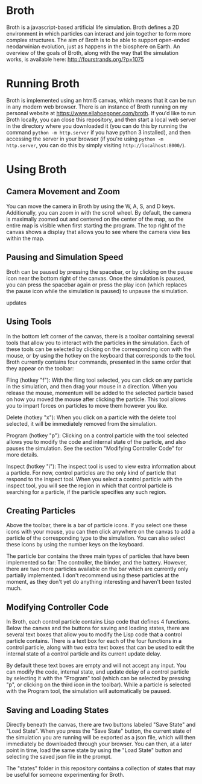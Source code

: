 # Broth
Broth is a javascript-based artificial life simulation. Broth defines a 2D environment in which particles can interact and join together to form more complex structures. The aim of Broth is to be able to support open-ended neodarwinian evolution, just as happens in the biosphere on Earth. An overview of the goals of Broth, along with the way that the simulation works, is available here: http://fourstrands.org/?p=1075

# Running Broth
Broth is implemented using an html5 canvas, which means that it can be run in any modern web browser. There is an instance of Broth running on my personal website at https://www.ellahoeppner.com/broth. If you'd like to run Broth locally, you can close this repository, and then start a local web server in the directory where you downloaded it (you can do this by running the command `python -m http.server` if you have python 3 installed), and then accessing the server in your browser (if you're using `python -m http.server`, you can do this by simply visiting `http://localhost:8000/`).

# Using Broth

## Camera Movement and Zoom
You can move the camera in Broth by using the W, A, S, and D keys. Additionally, you can zoom in with the scroll wheel. By default, the camera is maximally zoomed out and centered on the center of the map, so the entire map is visible when first starting the program. The top right of the canvas shows a display that allows you to see where the camera view lies within the map.

## Pausing and Simulation Speed
Broth can be paused by pressing the spacebar, or by clicking on the pause icon near the bottom right of the canvas. Once the simulation is paused, you can press the spacebar again or press the play icon (which replaces the pause icon while the simulation is paused) to unpause the simulation.

updates
## Using Tools

In the bottom left corner of the canvas, there is a toolbar containing several tools that allow you to interact with the particles in the simulation. Each of these tools can be selected by clicking on the corresponding icon with the mouse, or by using the hotkey on the keyboard that corresponds to the tool. Broth currently contains four commands, presented in the same order that they appear on the toolbar:

Fling (hotkey "f"): With the fling tool selected, you can click on any particle in the simulation, and then drag your mouse in a direction. When you release the mouse, momentum will be added to the selected particle based on how you moved the mouse after clicking the particle. This tool allows you to impart forces on particles to move them however you like.

Delete (hotkey "x"): When you click on a particle with the delete tool selected, it will be immediately removed from the simulation.

Program (hotkey "p"): Clicking on a control particle with the tool selected allows you to modify the code and internal state of the particle, and also pauses the simulation. See the section "Modifying Controller Code" for more details.

Inspect (hotkey "i"): The inspect tool is used to view extra information about a particle. For now, control particles are the only kind of particle that respond to the inspect tool. When you select a control particle with the inspect tool, you will see the region in which that control particle is searching for a particle, if the particle specifies any such region.

## Creating Particles

Above the toolbar, there is a bar of particle icons. If you select one these icons with your mouse, you can then click anywhere on the canvas to add a particle of the corresponding type to the simulation. You can also select these icons by using the number keys on the keyboard.

The particle bar contains the three main types of particles that have been implemented so far: The controller, the binder, and the battery. However, there are two more particles available on the bar which are currently only partially implemented. I don't recommend using these particles at the moment, as they don't yet do anything interesting and haven't been tested much.

## Modifying Controller Code
In Broth, each control particle contains Lisp code that defines 4 functions. Below the canvas and the buttons for saving and loading states, there are several text boxes that allow you to modify the Lisp code that a control particle contains. There is a text box for each of the four functions in a control particle, along with two extra text boxes that can be used to edit the internal state of a control particle and its current update delay.

By default these text boxes are empty and will not accept any input. You can modify the code, internal state, and update delay of a control particle by selecting it with the "Program" tool (which can be selected by pressing "p", or clicking on the third icon in the toolbar). While a particle is selected with the Program tool, the simulation will automatically be paused.

## Saving and Loading States
Directly beneath the canvas, there are two buttons labeled "Save State" and "Load State". When you press the "Save State" button, the current state of the simulation you are running will be exported as a json file, which will then immediately be downloaded through your browser. You can then, at a later point in time, load the same state by using the "Load State" button and selecting the saved json file in the prompt.

The "states" folder in this repository contains a collection of states that may be useful for someone experimenting for Broth.